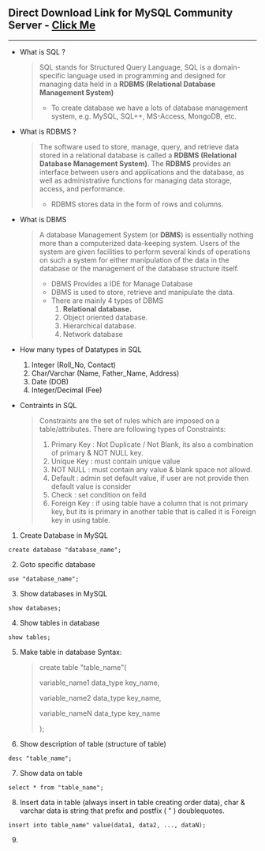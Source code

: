 ## Direct Download Link for MySQL Community Server - [Click Me](https://cdn.mysql.com//Downloads/MySQLInstaller/mysql-installer-community-8.0.29.0.msi)

---

* What is SQL ?
    > SQL stands for Structured Query Language, SQL is a domain-specific language used in programming and designed for managing data held in a **RDBMS (Relational Database Management System)**
    > * To create database we have a lots of database management system, e.g. MySQL, SQL++, MS-Access, MongoDB, etc.

* What is RDBMS ?
    > The software used to store, manage, query, and retrieve data stored in a relational database is called a **RDBMS (Relational Database Management System)**. The **RDBMS** provides an interface between users and applications and the database, as well as administrative functions for managing data storage, access, and performance.
    > * RDBMS stores data in the form of rows and columns.

* What is DBMS
    > A database Management System (or **DBMS**) is essentially nothing more than a computerized data-keeping system. Users of the system are given facilities to perform several kinds of operations on such a system for either manipulation of the data in the database or the management of the database structure itself.
    > * DBMS Provides a IDE for Manage Database
    > * DBMS is used to store, retrieve and manipulate the data.
    > * There are mainly 4 types of DBMS
    >    1. **Relational database.**
    >    2. Object oriented database.
    >    3. Hierarchical database.
    >    4. Network database

* How many types of Datatypes in SQL
    1. Integer (Roll_No, Contact)
    2. Char/Varchar (Name, Father_Name, Address)
    3. Date (DOB)
    4. Integer/Decimal (Fee)

* Contraints in SQL
    > Constraints are the set of rules which are imposed on a table/attributes.
    > There are following types of Constraints:
    > 1. Primary Key : Not Duplicate / Not Blank, its also a combination of primary & NOT NULL key.
    > 2. Unique Key : must contain unique value
    > 3. NOT NULL : must contain any value & blank space not allowd.
    > 4. Default : admin set default value, if user are not provide then default value is consider
    > 5. Check : set condition on feild
    > 6. Foreign Key : if using table have a column that is not primary key, but its is primary in another table that is called it is Foreign key in using table.

1. Create Database in MySQL
```
create database "database_name";
```

2. Goto specific database
```
use "database_name";
```

3. Show databases in MySQL
```
show databases;
```

4. Show tables in database
```
show tables;
```

5. Make table in database
Syntax:
    > create table "table_name"(
    >
    >    variable_name1 data_type key_name,
    >
    >    variable_name2 data_type key_name,
    >
    >    variable_nameN data_type key_name
    >
    > );

6. Show description of table (structure of table)
```
desc "table_name";
```

7. Show data on table
```
select * from "table_name";
```

8. Insert data in table (always insert in table creating order data), char & varchar data is string that prefix and postfix ( " ) doublequotes.
```
insert into table_name" value(data1, data2, ..., dataN);
```

9. 